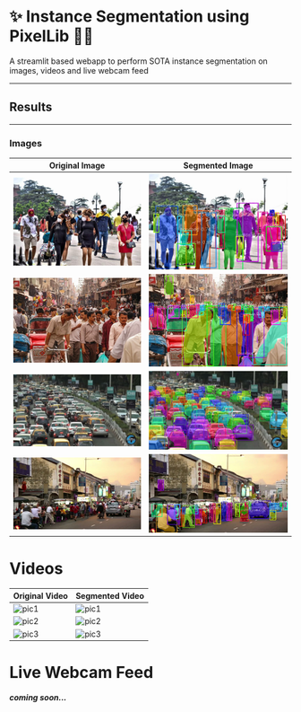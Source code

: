 # ✨ Instance Segmentation using PixelLib 🙆‍♂️
A streamlit based webapp to perform SOTA instance segmentation on images, videos and live webcam feed

------------
## Results 
------------

### Images
| **Original Image**  | **Segmented Image**  |
|---------------------|-----------------------|
| ![pic1](uploads/1.jpg)  | ![pic1](downloads/segmented_1.jpg)  |
| ![pic2](uploads/2.png)  | ![pic2](downloads/segmented_2.png)  |
| ![pic3](uploads/3.bmp)  | ![pic3](downloads/segmented_3.bmp)  |
| ![pic4](uploads/4.jpeg) | ![pic4](downloads/segmented_4.jpeg)  |
 

# Videos
| **Original Video**  | **Segmented Video**  |
|---------------------|-----------------------|
| ![pic1](gifs/1.gif)  | ![pic1](gifs/segmented_1.gif)  |
| ![pic2](gifs/2.gif)  | ![pic2](gifs/segmented_2.gif)  |
| ![pic3](gifs/3.gif)  | ![pic3](gifs/segmented_3.gif)  |

# Live Webcam Feed
***coming soon...***
